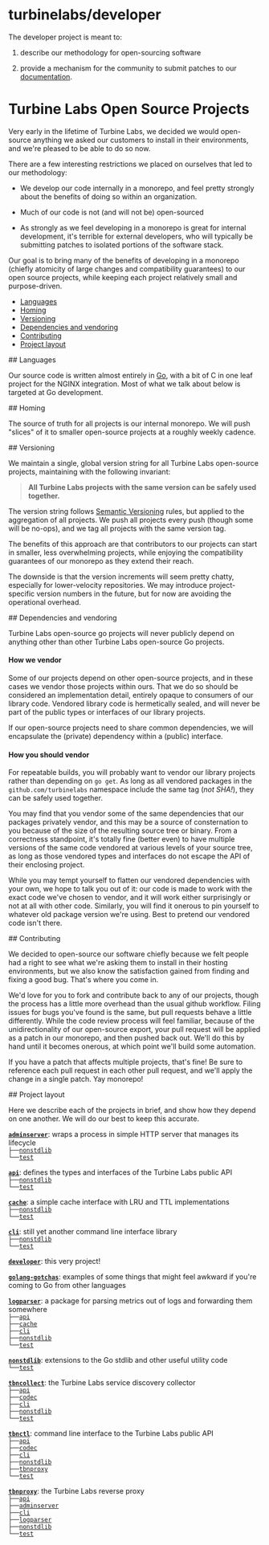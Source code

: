 
[//]: # ( Copyright 2017 Turbine Labs, Inc.                                   )
[//]: # ( you may not use this file except in compliance with the License.    )
[//]: # ( You may obtain a copy of the License at                             )
[//]: # (                                                                     )
[//]: # (     http://www.apache.org/licenses/LICENSE-2.0                      )
[//]: # (                                                                     )
[//]: # ( Unless required by applicable law or agreed to in writing, software )
[//]: # ( distributed under the License is distributed on an "AS IS" BASIS,   )
[//]: # ( WITHOUT WARRANTIES OR CONDITIONS OF ANY KIND, either express or     )
[//]: # ( implied. See the License for the specific language governing        )
[//]: # ( permissions and limitations under the License.                      )

# turbinelabs/developer

The developer project is meant to:

1. describe our methodology for open-sourcing software

2. provide a mechanism for the community to submit patches to our
   [documentation](https://docs.turbinelabs.io/).

# Turbine Labs Open Source Projects

Very early in the lifetime of Turbine Labs, we decided we would open-source
anything we asked our customers to install in their environments, and we're
pleased to be able to do so now.

There are a few interesting restrictions we placed on ourselves that led to our
methodology:

- We develop our code internally in a monorepo, and feel pretty strongly about
  the benefits of doing so within an organization.

- Much of our code is not (and will not be) open-sourced

- As strongly as we feel developing in a monorepo is great for internal
  development, it's terrible for external developers, who will typically be
  submitting patches to isolated portions of the software stack.

Our goal is to bring many of the benefits of developing in a monorepo
(chiefly atomicity of large changes and compatibility guarantees) to our open
source projects, while keeping each project relatively small and purpose-driven.

- [Languages](#languages)
- [Homing](#homing)
- [Versioning](#versioning)
- [Dependencies and vendoring](#vendoring)
- [Contributing](#contributing)
- [Project layout](#layout)

<a name="languages"/>
## Languages

Our source code is written almost entirely in [Go](https://golang.org/), with a
bit of C in one leaf project for the NGINX integration. Most of what we talk
about below is targeted at Go development.

<a name="homing"/>
## Homing

The source of truth for all projects is our internal monorepo. We will push
"slices" of it to smaller open-source projects at a roughly weekly cadence.

<a name="versioning"/>
## Versioning

We maintain a single, global version string for all Turbine Labs open-source
projects, maintaining with the following invariant:

>**All Turbine Labs projects with the same version can be safely used together.**

The version string follows [Semantic Versioning](http://semver.org/) rules,
but applied to the aggregation of all projects. We push all projects every push
(though some will be no-ops), and we tag all projects with the same version tag.

The benefits of this approach are that contributors to our projects can start
in smaller, less overwhelming projects, while enjoying the compatibility
guarantees of our monorepo as they extend their reach.

The downside is that the version increments will seem pretty chatty, especially
for lower-velocity repositories. We may introduce project-specific version
numbers in the future, but for now are avoiding the operational overhead.

<a name="vendoring"/>
## Dependencies and vendoring

Turbine Labs open-source go projects will never publicly depend on anything
other than other Turbine Labs open-source Go projects.

#### How we vendor

Some of our projects depend on other open-source projects, and in these cases
we vendor those projects within ours. That we do so should be considered an
implementation detail, entirely opaque to consumers of our library code.
Vendored library code is hermetically sealed, and will never be part of the
public types or interfaces of our library projects.

If our open-source projects need to share common dependencies, we will
encapsulate the (private) dependency within a (public) interface.

#### How you should vendor

For repeatable builds, you will probably want to vendor our library projects
rather than depending on `go get`. As long as all vendored packages in the
`github.com/turbinelabs` namespace include the same tag (*not SHA!*), they
can be safely used together.

You may find that you vendor some of the same dependencies that our packages
privately vendor, and this may be a source of consternation to you because of
the size of the resulting source tree or binary. From a correctness standpoint,
it's totally fine (better even) to have multiple versions of the same code
vendored at various levels of your source tree, as long as those vendored
types and interfaces do not escape the API of their enclosing project.

While you may tempt yourself to flatten our vendored dependencies with your own,
we hope to talk you out of it: our code is made to work with the exact code
we've chosen to vendor, and it will work either surprisingly or not at all with
other code. Similarly, you will find it onerous to pin yourself to whatever
old package version we're using. Best to pretend our vendored code isn't there.

<a name="contributing"/>
## Contributing

We decided to open-source our software chiefly because we felt people had a
right to see what we're asking them to install in their hosting environments,
but we also know the satisfaction gained from finding and fixing a good bug.
That's where you come in.

We'd love for you to fork and contribute back to any of our projects, though
the process has a little more overhead than the usual github workflow. Filing
issues for bugs you've found is the same, but pull requests behave a little
differently. While the code review process will feel familiar, because of the
unidirectionality of our open-source export, your pull request will be applied as a
patch in our monorepo, and then pushed back out. We'll do this by hand until
it becomes onerous, at which point we'll build some automation.

If you have a patch that affects multiple projects, that's fine! Be sure to
reference each pull request in each other pull request, and we'll apply the
change in a single patch. Yay monorepo!

<a name="layout"/>
## Project layout

Here we describe each of the projects in brief, and show how they depend on
one another. We will do our best to keep this accurate.

[**`adminserver`**](http://github.com/turbinelabs/adminserver):
wraps a process in simple HTTP server that manages its lifecycle<br>
`├──`[`nonstdlib`](http://github.com/turbinelabs/nonstdlib)<br>
`└──`[`test`](http://github.com/turbinelabs/test)<br>

[**`api`**](http://github.com/turbinelabs/api):
defines the types and interfaces of the Turbine Labs public API<br>
`├──`[`nonstdlib`](http://github.com/turbinelabs/nonstdlib)<br>
`└──`[`test`](http://github.com/turbinelabs/test)<br>

[**`cache`**](http://github.com/turbinelabs/cache):
a simple cache interface with LRU and TTL implementations<br>
`├──`[`nonstdlib`](http://github.com/turbinelabs/nonstdlib)<br>
`└──`[`test`](http://github.com/turbinelabs/test)<br>

[**`cli`**](http://github.com/turbinelabs/cli):
still yet another command line interface library<br>
`├──`[`nonstdlib`](http://github.com/turbinelabs/nonstdlib)<br>
`└──`[`test`](http://github.com/turbinelabs/test)<br>

[**`developer`**](http://github.com/turbinelabs/developer): this very project!

[**`golang-gotchas`**](http://github.com/turbinelabs/golang-gotchas):
examples of some things that might feel awkward if you're coming to Go from
other languages

[**`logparser`**](http://github.com/turbinelabs/logparser):
a package for parsing metrics out of logs and forwarding them somewhere<br>
`├──`[`api`](http://github.com/turbinelabs/api)<br>
`├──`[`cache`](http://github.com/turbinelabs/cache)<br>
`├──`[`cli`](http://github.com/turbinelabs/cli)<br>
`├──`[`nonstdlib`](http://github.com/turbinelabs/nonstdlib)<br>
`└──`[`test`](http://github.com/turbinelabs/test)<br>

[**`nonstdlib`**](http://github.com/turbinelabs/nonstdlib):
extensions to the Go stdlib and other useful utility code<br>
`└──`[`test`](http://github.com/turbinelabs/test)<br>

[**`tbncollect`**](http://github.com/turbinelabs/tbncollect):
the Turbine Labs service discovery collector<br>
`├──`[`api`](http://github.com/turbinelabs/api)<br>
`├──`[`codec`](http://github.com/turbinelabs/codec)<br>
`├──`[`cli`](http://github.com/turbinelabs/cli)<br>
`├──`[`nonstdlib`](http://github.com/turbinelabs/nonstdlib)<br>
`└──`[`test`](http://github.com/turbinelabs/test)<br>

[**`tbnctl`**](http://github.com/turbinelabs/tbnctl):
command line interface to the Turbine Labs public API<br>
`├──`[`api`](http://github.com/turbinelabs/api)<br>
`├──`[`codec`](http://github.com/turbinelabs/codec)<br>
`├──`[`cli`](http://github.com/turbinelabs/cli)<br>
`├──`[`nonstdlib`](http://github.com/turbinelabs/nonstdlib)<br>
`├──`[`tbnproxy`](http://github.com/turbinelabs/tbnproxy)<br>
`└──`[`test`](http://github.com/turbinelabs/test)<br>

[**`tbnproxy`**](http://github.com/turbinelabs/tbnproxy):
the Turbine Labs reverse proxy<br>
`├──`[`api`](http://github.com/turbinelabs/api)<br>
`├──`[`adminserver`](http://github.com/turbinelabs/adminserver)<br>
`├──`[`cli`](http://github.com/turbinelabs/cli)<br>
`├──`[`logparser`](http://github.com/turbinelabs/logparser)<br>
`├──`[`nonstdlib`](http://github.com/turbinelabs/nonstdlib)<br>
`└──`[`test`](http://github.com/turbinelabs/test)<br>

